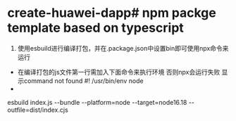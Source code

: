 # create-huawei-dapp# npm packge template based on typescript

1. 使用esbuild进行编译打包，并在.package.json中设置bin即可使用npx命令来运行
* 在编译打包的js文件第一行需加入下面命令来执行环境 否则npx会运行失败 显示command not found
#! /usr/bin/env node 
*
esbuild index.js --bundle --platform=node --target=node16.18 --outfile=dist/index.cjs
